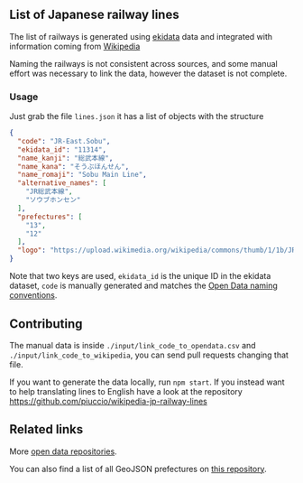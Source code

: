 ## List of Japanese railway lines

The list of railways is generated using [ekidata](http://www.ekidata.jp/doc/line.php) data and integrated with information coming from [Wikipedia](
https://ja.wikipedia.org/wiki/%E6%97%A5%E6%9C%AC%E3%81%AE%E9%89%84%E9%81%93%E8%B7%AF%E7%B7%9A%E4%B8%80%E8%A6%A7_%E3%81%82-%E3%81%8B%E8%A1%8C)

Naming the railways is not consistent across sources, and some manual effort was necessary to link the data, however the dataset is not complete.

### Usage

Just grab the file `lines.json` it has a list of objects with the structure

```json
{
  "code": "JR-East.Sobu",
  "ekidata_id": "11314",
  "name_kanji": "総武本線",
  "name_kana": "そうぶほんせん",
  "name_romaji": "Sobu Main Line",
  "alternative_names": [
    "JR総武本線",
    "ソウブホンセン"
  ],
  "prefectures": [
    "13",
    "12"
  ],
  "logo": "https://upload.wikimedia.org/wikipedia/commons/thumb/1/1b/JR_JO_line_symbol.svg/28px-JR_JO_line_symbol.svg.png"
}
```

Note that two keys are used, `ekidata_id` is the unique ID in the ekidata dataset, `code` is manually generated and matches the [Open Data naming conventions](https://developer-tokyochallenge.odpt.org/en/documents#_naming_rules_for_railway_line_names).

## Contributing

The manual data is inside `./input/link_code_to_opendata.csv` and `./input/link_code_to_wikipedia`, you can send pull requests changing that file.

If you want to generate the data locally, run `npm start`. If you instead want to help translating lines to English have a look at the repository https://github.com/piuccio/wikipedia-jp-railway-lines


## Related links

More [open data repositories](https://github.com/piuccio?utf8=%E2%9C%93&tab=repositories&q=open-data-jp&type=&language=).

You can also find a list of all GeoJSON prefectures on [this repository](https://github.com/dataofjapan/land).
